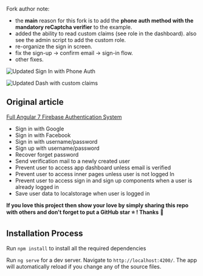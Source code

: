 Fork author note:
  - the **main** reason for this fork is to add the **phone auth method with the mandatory reCaptcha verifier** to the example.
  - added the ability to read custom claims (see role in the dashboard). also see the admin script to add the custom role.
  - re-organize the sign in screen.
  - fix the sign-up -> confirm email -> sign-in flow.
  - other fixes.

![Updated Sign In with Phone Auth](https://github.com/danmincu/angularfirebase-authentication/blob/master/UpdatedSignIn..PNG?raw=true)

![Updated Dash with custom claims](https://github.com/danmincu/angularfirebase-authentication/blob/master/UpdatedDashboard.PNG?raw=true)


## Original article

[Full Angular 7 Firebase Authentication System](https://www.positronx.io/full-angular-7-firebase-authentication-system)

- Sign in with Google
- Sign in with Facebook
- Sign in with username/password
- Sign up with username/password
- Recover forget password
- Send verification mail to a newly created user
- Prevent user to access app dashboard unless email is verified
- Prevent user to access inner pages unless user is not logged In
- Prevent user to access sign in and sign up components when a user is already logged in
- Save user data to localstorage when user is logged in

**If you love this project then show your love by simply sharing this repo with others and don't forget to put a GitHub star ⭐ ! Thanks** :pray:



## Installation Process
Run `npm install` to install all the required dependencies

Run `ng serve` for a dev server. Navigate to `http://localhost:4200/`. The app will automatically reload if you change any of the source files.

